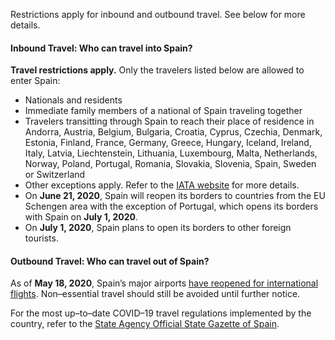 Restrictions apply for inbound and outbound travel. See below for more details.

#### Inbound Travel: Who can travel into Spain?

**Travel restrictions apply.** Only the travelers listed below are allowed to enter Spain:

- Nationals and residents
- Immediate family members of a national of Spain traveling together
- Travelers transitting through Spain to reach their place of residence in Andorra, Austria, Belgium, Bulgaria, Croatia, Cyprus, Czechia, Denmark, Estonia, Finland, France, Germany, Greece, Hungary, Iceland, Ireland, Italy, Latvia, Liechtenstein, Lithuania, Luxembourg, Malta, Netherlands, Norway, Poland, Portugal, Romania, Slovakia, Slovenia, Spain, Sweden or Switzerland
- Other exceptions apply. Refer to the [IATA website](https://www.iatatravelcentre.com/international-travel-document-news/1580226297.htm) for more details.
- On **June 21, 2020**, Spain will reopen its borders to countries from the EU Schengen area with the exception of Portugal, which opens its borders with Spain on **July 1, 2020**.
- On **July 1, 2020**, Spain plans to open its borders to other foreign tourists.

#### Outbound Travel: Who can travel out of Spain?

As of **May 18, 2020**, Spain’s major airports [have reopened for international flights](https://www.thesun.co.uk/travel/11647411/spains-airports-open-flights/). Non–essential travel should still be avoided until further notice.

For the most up–to–date COVID–19 travel regulations implemented by the country, refer to the [State Agency Official State Gazette of Spain](https://www.boe.es/biblioteca_juridica/codigos/codigo.php?id=355&modo=2&nota=0&tab=2).

